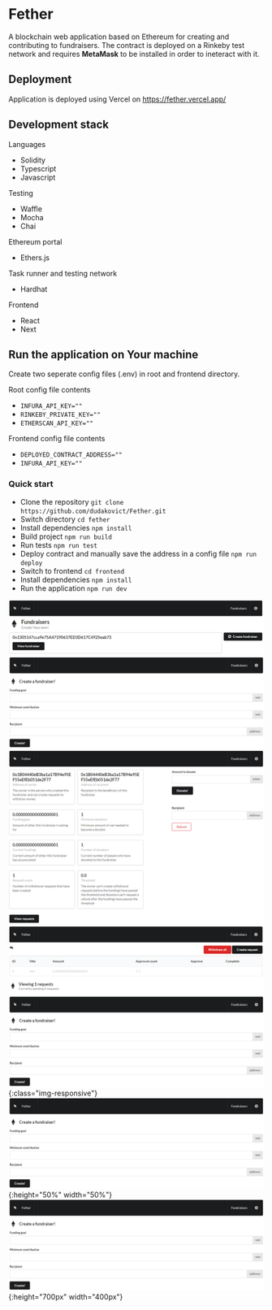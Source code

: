 # Fether

A blockchain web application based on Ethereum for creating and contributing to fundraisers.
The contract is deployed on a Rinkeby test network and requires **MetaMask** to be installed in order to ineteract with it.

## Deployment

Application is deployed using Vercel on https://fether.vercel.app/

## Development stack

Languages

- Solidity
- Typescript
- Javascript

Testing

- Waffle
- Mocha
- Chai

Ethereum portal

- Ethers.js

Task runner and testing network

- Hardhat

Frontend

- React
- Next

## Run the application on Your machine

Create two seperate config files (.env) in root and frontend directory.

Root config file contents

- `INFURA_API_KEY=""`
- `RINKEBY_PRIVATE_KEY=""`
- `ETHERSCAN_API_KEY=""`

Frontend config file contents

- `DEPLOYED_CONTRACT_ADDRESS=""`
- `INFURA_API_KEY=""`

### Quick start

- Clone the repository
  `git clone https://github.com/dudakovict/Fether.git`
- Switch directory
  `cd fether`
- Install dependencies
  `npm install`
- Build project
  `npm run build`
- Run tests
  `npm run test`
- Deploy contract and manually save the address in a config file
  `npm run deploy`
- Switch to frontend
  `cd frontend`
- Install dependencies
  `npm install`
- Run the application
  `npm run dev`

![Index page](https://raw.githubusercontent.com/dudakovict/Fether/main/images/index.png)
![Create fundraiser page](https://raw.githubusercontent.com/dudakovict/Fether/main/images/create.png)
![Fundraiser page](https://raw.githubusercontent.com/dudakovict/Fether/main/images/fundraiser.png)
![Reqeusts page](https://raw.githubusercontent.com/dudakovict/Fether/main/images/requests.png)
![test image size](https://raw.githubusercontent.com/dudakovict/Fether/main/images/create.png){:class="img-responsive"}
![test image size](https://raw.githubusercontent.com/dudakovict/Fether/main/images/create.png){:height="50%" width="50%"}
![test image size](https://raw.githubusercontent.com/dudakovict/Fether/main/images/create.png){:height="700px" width="400px"}
